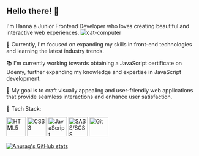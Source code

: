 ## Hello there! 👋

I'm Hanna a Junior Frontend Developer who loves creating beautiful and interactive web experiences.
![cat-computer](https://github.com/greatHannahV/greatHannahV/assets/96841662/8c924a8e-a74a-4187-ba01-ad4209841268)

🌱 Currently, I'm focused on expanding my skills in front-end technologies and learning the latest industry trends.

📚 I'm currently working towards obtaining a JavaScript certificate on Udemy, further expanding my knowledge and expertise in JavaScript development.

🎯 My goal is to craft visually appealing and user-friendly web applications that provide seamless interactions and enhance user satisfaction.

💼 Tech Stack:

<img src="https://cdn.jsdelivr.net/npm/simple-icons/icons/html5.svg" alt="HTML5" width="50" /> <img src="https://cdn.jsdelivr.net/npm/simple-icons/icons/css3.svg" alt="CSS3" width="50" /> <img src="https://cdn.jsdelivr.net/npm/simple-icons/icons/javascript.svg" alt="JavaScript" width="50" /> <img src="https://cdn.jsdelivr.net/npm/simple-icons/icons/sass.svg" alt="SASS/SCSS" width="50" /> <img src="https://cdn.jsdelivr.net/npm/simple-icons/icons/git.svg" alt="Git" width="50" />

[![Anurag's GitHub stats](https://github-readme-stats.vercel.app/api?username=greatHannahV)](https://github.com/anuraghazra/github-readme-stats)

